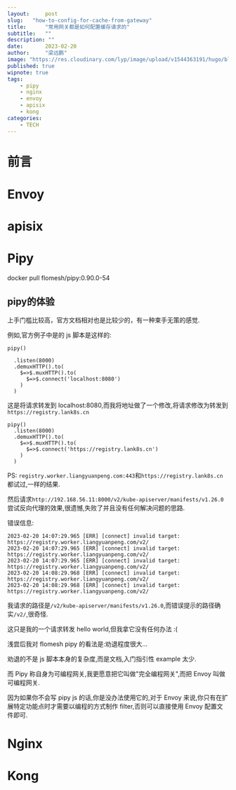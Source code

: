 ```yaml
---
layout:     post 
slug:   "how-to-config-for-cache-from-gateway"
title:      "常用网关都是如何配置缓存请求的"
subtitle:   ""
description: ""
date:       2023-02-20
author:     "梁远鹏"
image: "https://res.cloudinary.com/lyp/image/upload/v1544363191/hugo/blog.github.io/743a4e9227e1f14cb24a1eb6db29e183.jpg"
published: true
wipnote: true
tags:
    - pipy
    - nginx
    - envoy
    - apisix
    - kong
categories: 
    - TECH
---
```


# 前言 

# Envoy
# apisix
# Pipy
docker pull flomesh/pipy:0.90.0-54

## pipy的体验

上手门槛比较高，官方文档相对也是比较少的，有一种束手无策的感觉.

例如,官方例子中是的 js 脚本是这样的:  

```shell
pipy()

  .listen(8000)
  .demuxHTTP().to(
    $=>$.muxHTTP().to(
      $=>$.connect('localhost:8080')
    )
  )

```

这是将请求转发到 localhost:8080,而我将地址做了一个修改,将请求修改为转发到`https://registry.lank8s.cn`

```shell
pipy()
  .listen(8000)
  .demuxHTTP().to(
    $=>$.muxHTTP().to(
      $=>$.connect('https://registry.lank8s.cn')
    )
  )
```

PS: `registry.worker.liangyuanpeng.com:443`和`https://registry.lank8s.cn`都试过,一样的结果.

然后请求`http://192.168.56.11:8000/v2/kube-apiserver/manifests/v1.26.0`尝试反向代理的效果,很遗憾,失败了并且没有任何解决问题的思路.

错误信息:
```shell
2023-02-20 14:07:29.965 [ERR] [connect] invalid target: https://registry.worker.liangyuanpeng.com/v2/
2023-02-20 14:07:29.965 [ERR] [connect] invalid target: https://registry.worker.liangyuanpeng.com/v2/
2023-02-20 14:07:29.965 [ERR] [connect] invalid target: https://registry.worker.liangyuanpeng.com/v2/
2023-02-20 14:08:29.968 [ERR] [connect] invalid target: https://registry.worker.liangyuanpeng.com/v2/
2023-02-20 14:08:29.968 [ERR] [connect] invalid target: https://registry.worker.liangyuanpeng.com/v2/
```

我请求的路径是`/v2/kube-apiserver/manifests/v1.26.0`,而错误提示的路径确实`/v2/`,很奇怪.

这只是我的一个请求转发 hello world,但我拿它没有任何办法 :(

浅尝后我对 flomesh pipy 的看法是:劝退程度很大…

劝退的不是 js 脚本本身的复杂度,而是文档,入门指引性 example 太少. 

而 Pipy 称自身为可编程网关,我更愿意把它叫做"完全编程网关",而把 Envoy 叫做可编程网关.

因为如果你不会写 pipy js 的话,你是没办法使用它的,对于 Envoy 来说,你只有在扩展特定功能点时才需要以编程的方式制作 filter,否则可以直接使用 Envoy 配置文件即可.

# Nginx
# Kong
